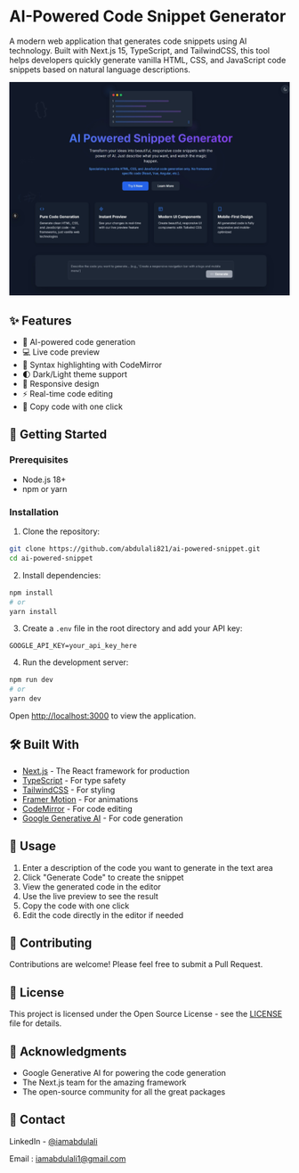 # AI-Powered Code Snippet Generator

A modern web application that generates code snippets using AI technology. Built with Next.js 15, TypeScript, and TailwindCSS, this tool helps developers quickly generate vanilla HTML, CSS, and JavaScript code snippets based on natural language descriptions.

![AI Code Generator](public/preview.jpeg)

## ✨ Features

- 🤖 AI-powered code generation
- 💻 Live code preview
- 🎨 Syntax highlighting with CodeMirror
- 🌓 Dark/Light theme support
- 📱 Responsive design
- ⚡ Real-time code editing
- 🔄 Copy code with one click

## 🚀 Getting Started

### Prerequisites

- Node.js 18+ 
- npm or yarn

### Installation

1. Clone the repository:
```bash
git clone https://github.com/abdulali821/ai-powered-snippet.git
cd ai-powered-snippet
```

2. Install dependencies:
```bash
npm install
# or
yarn install
```

3. Create a `.env` file in the root directory and add your API key:
```env
GOOGLE_API_KEY=your_api_key_here
```

4. Run the development server:
```bash
npm run dev
# or
yarn dev
```

Open [http://localhost:3000](http://localhost:3000) to view the application.

## 🛠️ Built With

- [Next.js](https://nextjs.org/) - The React framework for production
- [TypeScript](https://www.typescriptlang.org/) - For type safety
- [TailwindCSS](https://tailwindcss.com/) - For styling
- [Framer Motion](https://www.framer.com/motion/) - For animations
- [CodeMirror](https://codemirror.net/) - For code editing
- [Google Generative AI](https://cloud.google.com/ai-platform) - For code generation

## 📝 Usage

1. Enter a description of the code you want to generate in the text area
2. Click "Generate Code" to create the snippet
3. View the generated code in the editor
4. Use the live preview to see the result
5. Copy the code with one click
6. Edit the code directly in the editor if needed

## 🤝 Contributing

Contributions are welcome! Please feel free to submit a Pull Request.

## 📄 License

This project is licensed under the Open Source License - see the [LICENSE](LICENSE) file for details.

## 🙏 Acknowledgments

- Google Generative AI for powering the code generation
- The Next.js team for the amazing framework
- The open-source community for all the great packages

## 📧 Contact

LinkedIn - [@iamabdulali](https://linkedin.com/iamabdulali)

Email : [iamabdulali1@gmail.com](mailto:iamabdulali1@gmail.com?subject=Contact%20from%20Website&body=Hi%20there!%20I%20have%20a%20question%20about%20your%20project.)
